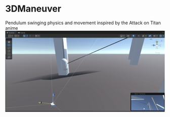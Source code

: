 # 3DManeuver
Pendulum swinging physics and movement inspired by the Attack on Titan anime
![Screenshot](docs/images/swinging.gif)

